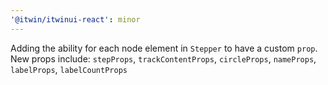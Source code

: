 ```yaml
---
'@itwin/itwinui-react': minor
---
```


Adding the ability for each node element in `Stepper` to have a custom `prop`.
New props include: `stepProps`, `trackContentProps`, `circleProps`, `nameProps`, `labelProps`, `labelCountProps`
